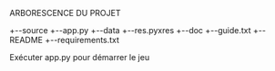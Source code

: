 ARBORESCENCE DU PROJET


+--source
   +--app.py
   +--data
      +--res.pyxres
+--doc
   +--guide.txt
+--README
+--requirements.txt

Exécuter app.py pour démarrer le jeu
